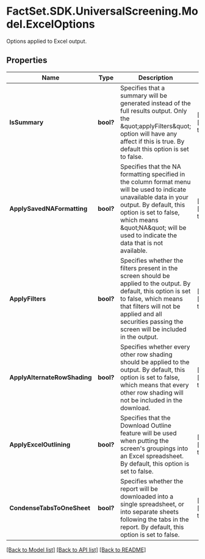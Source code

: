 # FactSet.SDK.UniversalScreening.Model.ExcelOptions
Options applied to Excel output.

## Properties

Name | Type | Description | Notes
------------ | ------------- | ------------- | -------------
**IsSummary** | **bool?** | Specifies that a summary will be generated instead of the full results output. Only the \&quot;applyFilters\&quot; option will have any affect if this is true. By default this option is set to false. | [optional] [default to false]
**ApplySavedNAFormatting** | **bool?** | Specifies that the NA formatting specified in the column format menu will be used to indicate unavailable data in your output. By default, this option is set to false, which means \&quot;NA\&quot; will be used to indicate the data that is not available. | [optional] [default to false]
**ApplyFilters** | **bool?** | Specifies whether the filters present in the screen should be applied to the output. By default, this option is set to false, which means that filters will not be applied and all securities passing the screen will be included in the output. | [optional] [default to false]
**ApplyAlternateRowShading** | **bool?** | Specifies whether every other row shading should be applied to the output. By default, this option is set to false, which means that every other row shading will not be included in the download. | [optional] [default to false]
**ApplyExcelOutlining** | **bool?** | Specifies that the Download Outline feature will be used when putting the screen&#39;s groupings into an Excel spreadsheet. By default, this option is set to false. | [optional] [default to false]
**CondenseTabsToOneSheet** | **bool?** | Specifies whether the report will be downloaded into a single spreadsheet, or into separate sheets following the tabs in the report. By default, this option is set to false. | [optional] [default to false]

[[Back to Model list]](../README.md#documentation-for-models) [[Back to API list]](../README.md#documentation-for-api-endpoints) [[Back to README]](../README.md)

